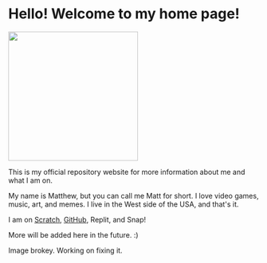 # Hello! Welcome to my home page!

<img style="height:auto;" alt="" src="https://avatars.githubusercontent.com/u/138993612?v=4" width="260" height="260" class="avatar avatar-user width-full border color-bg-default">

This is my official repository website for more information about me and what I am on.

My name is Matthew, but you can call me Matt for short. I love video games, music, art, and memes. I live in the West side of the USA, and that's it.

I am on <a href="https://scratch.mit.edu/users/PaperMarioFan2022/">Scratch</a>, <a href="https://scratch.mit.edu/users/Zydrolic/">GitHub</a>, Replit, and Snap!

More will be added here in the future. :)

Image brokey. Working on fixing it.
